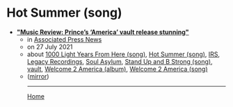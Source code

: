 # Hot Summer (song)

 - [**"Music Review: Prince’s ‘America’ vault release stunning"**](https://apnews.com/article/entertainment-music-arts-and-entertainment-prince-207c2f0de99ff17f62e02a1e48c63b8c)<ul><li>in [Associated Press News](https://apnews.com/)</li><li>on 27 July 2021</li><li>about [1000 Light Years From Here (song)](../../../topics/song/1000-light-years-from-here/index.md), [Hot Summer (song)](../../../topics/song/hot-summer/index.md), [IRS](../../../topics/irs/index.md), [Legacy Recordings](../../../topics/legacy-recordings/index.md), [Soul Asylum](../../../topics/soul-asylum/index.md), [Stand Up and B Strong (song)](../../../topics/song/stand-up-and-b-strong/index.md), [vault](../../../topics/vault/index.md), [Welcome 2 America (album)](../../../topics/album/welcome-2-america/index.md), [Welcome 2 America (song)](../../../topics/song/welcome-2-america/index.md)</li><li>([mirror](https://web.archive.org/web/*/https://apnews.com/article/entertainment-music-arts-and-entertainment-prince-207c2f0de99ff17f62e02a1e48c63b8c))</li><ul>

----

[Home](../index.md)
